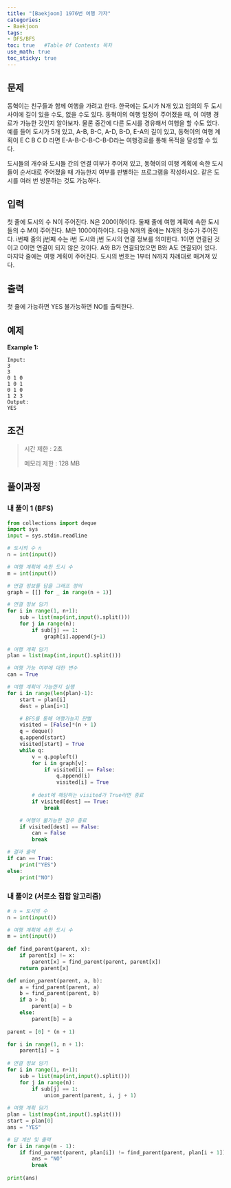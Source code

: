 ```yaml
---
title: "[Baekjoon] 1976번 여행 가자"
categories: 
- Baekjoon
tags:
- DFS/BFS
toc: true   #Table Of Contents 목차 
use_math: true
toc_sticky: true
---
```


## 문제

동혁이는 친구들과 함께 여행을 가려고 한다. 한국에는 도시가 N개 있고 임의의 두 도시 사이에 길이 있을 수도, 없을 수도 있다. 동혁이의 여행 일정이 주어졌을 때, 이 여행 경로가 가능한 것인지 알아보자. 물론 중간에 다른 도시를 경유해서 여행을 할 수도 있다. 예를 들어 도시가 5개 있고, A-B, B-C, A-D, B-D, E-A의 길이 있고, 동혁이의 여행 계획이 E C B C D 라면 E-A-B-C-B-C-B-D라는 여행경로를 통해 목적을 달성할 수 있다.

도시들의 개수와 도시들 간의 연결 여부가 주어져 있고, 동혁이의 여행 계획에 속한 도시들이 순서대로 주어졌을 때 가능한지 여부를 판별하는 프로그램을 작성하시오. 같은 도시를 여러 번 방문하는 것도 가능하다.

## 입력

첫 줄에 도시의 수 N이 주어진다. N은 200이하이다. 둘째 줄에 여행 계획에 속한 도시들의 수 M이 주어진다. M은 1000이하이다. 다음 N개의 줄에는 N개의 정수가 주어진다. i번째 줄의 j번째 수는 i번 도시와 j번 도시의 연결 정보를 의미한다. 1이면 연결된 것이고 0이면 연결이 되지 않은 것이다. A와 B가 연결되었으면 B와 A도 연결되어 있다. 마지막 줄에는 여행 계획이 주어진다. 도시의 번호는 1부터 N까지 차례대로 매겨져 있다.

## 출력

첫 줄에 가능하면 YES 불가능하면 NO를 출력한다.

## 예제

**Example 1:**

```
Input: 
3
3
0 1 0
1 0 1
0 1 0
1 2 3
Output: 
YES
```

## 조건

> 시간 제한 : 2초
>
> 메모리 제한 : 128 MB

## 풀이과정

### 내 풀이 1 (BFS)

```python
from collections import deque
import sys
input = sys.stdin.readline

# 도시의 수 n
n = int(input())

# 여행 계획에 속한 도시 수
m = int(input())

# 연결 정보를 담을 그래프 정의
graph = [[] for _ in range(n + 1)]

# 연결 정보 담기
for i in range(1, n+1):
    sub = list(map(int,input().split()))
    for j in range(n):
        if sub[j] == 1:
            graph[i].append(j+1)
    
# 여행 계획 담기
plan = list(map(int,input().split()))

# 여행 가능 여부에 대한 변수
can = True

# 여행 계획이 가능한지 실행
for i in range(len(plan)-1):
    start = plan[i]
    dest = plan[i+1]

    # BFS를 통해 여행가능지 판별
    visited = [False]*(n + 1)
    q = deque()
    q.append(start)
    visited[start] = True
    while q:
        v = q.popleft()
        for i in graph[v]:
            if visited[i] == False:
                q.append(i)
                visited[i] = True
    
        # dest에 해당하는 visited가 True라면 종료
        if visited[dest] == True:
            break

    # 여행이 불가능한 경우 종료  
    if visited[dest] == False:
        can = False
        break

# 결과 출력
if can == True:
    print("YES")
else:
    print("NO")   
```

### 내 풀이2 (서로소 집합 알고리즘)

```python
# n = 도시의 수
n = int(input())

# 여행 계획에 속한 도시 수
m = int(input())
   
def find_parent(parent, x):
    if parent[x] != x:
        parent[x] = find_parent(parent, parent[x])
    return parent[x]

def union_parent(parent, a, b):
    a = find_parent(parent, a)
    b = find_parent(parent, b)
    if a > b:
        parent[a] = b
    else:
        parent[b] = a
        
parent = [0] * (n + 1)

for i in range(1, n + 1):
    parent[i] = i
    
# 연결 정보 담기
for i in range(1, n+1):
    sub = list(map(int,input().split()))
    for j in range(n):
        if sub[j] == 1:
            union_parent(parent, i, j + 1)
            
# 여행 계획 담기
plan = list(map(int,input().split()))
start = plan[0]
ans = "YES"

# 답 계산 및 출력
for i in range(m - 1):
    if find_parent(parent, plan[i]) != find_parent(parent, plan[i + 1]):
        ans = "NO"
        break
        
print(ans)
```


